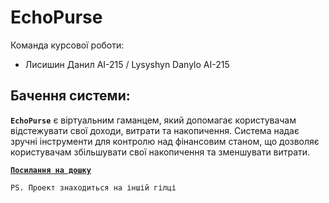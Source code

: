 # EchoPurse
Команда курсової роботи:
* Лисишин Данил АІ-215 / Lysyshyn Danylo AI-215

## Бачення системи:
**```EchoPurse```** є віртуальним гаманцем, який допомагає користувачам відстежувати свої доходи, витрати та накопичення. Система надає зручні інструменти для контролю над фінансовим станом, що дозволяє користувачам збільшувати свої накопичення та зменшувати витрати.

<a href="https://trello.com/invite/b/tWqYNOnR/ATTI796430af93f265e4c38b80eb10088626C020FD9F/echopurse">**`Посилання на дошку`**</a> 

``PS. Проект знаходиться на іншій гілці``
